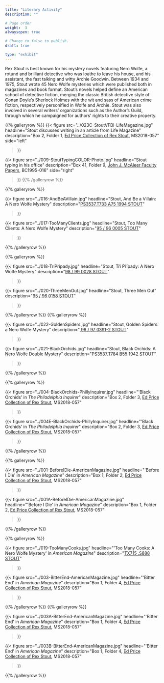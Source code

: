 ```yaml
---
title: "Literary Activity"
description: ""

# Page order
weight:  3
alwaysopen: true

# Change to false to publish.
draft: true

type: "exhibit"
---
```

Rex Stout is best known for his mystery novels featuring Nero Wolfe, a rotund and brilliant detective who was loathe to leave his house, and his assistant, the fast talking and witty Archie Goodwin. Between 1934 and 1975, Stout wrote 45 Nero Wolfe mysteries which were published both in magazines and book format. Stout’s novels helped define an American school of detective fiction, merging the classic British detective style of Conan Doyle’s Sherlock Holmes with the wit and sass of American crime fiction, respectively personified in Wolfe and Archie. Stout was also involved in several writers’ organizations such as the Author’s Guild, through which he campaigned for authors' rights to their creative property.


{{% galleryrow %}}
{{< figure src="../023C-StoutVFBI-LifeMagazine.jpg"
          headline="Stout discusses writing in an article from Life Magazine"
          description="Box 2, Folder 1, [Ed Price Collection of Rex Stout](https://bc-primo.hosted.exlibrisgroup.com/permalink/f/l6ucgu/ALMA-BC21495631010001021), MS2018-057"
          side="left"
>}}


{{< figure src="../009-StoutTypingCOLOR-Photo.jpg"
           headline="Stout typing in his office"
           description="Box 41, Folder 9, [John J. McAleer Faculty Papers](https://bc-primo.hosted.exlibrisgroup.com/permalink/f/l6ucgu/ALMA-BC21349383200001021), BC1995-016"
           side="right"
>}}
{{% /galleryrow %}}

{{% galleryrow %}}

{{< figure src="../016-AndBeAVillain.jpg"
           headline="Stout, And Be a Villain: A Nero Wolfe Mystery"
           description="[PS3537.T733 A75 1994 STOUT](https://bc-primo.hosted.exlibrisgroup.com/permalink/f/l6ucgu/ALMA-BC21329691150001021)"
>}}

{{< figure src="../017-TooManyClients.jpg"
           headline="Stout, Too Many Clients: A Nero Wolfe Mystery"
           description="[95 / 96 0005 STOUT](https://bc-primo.hosted.exlibrisgroup.com/permalink/f/l6ucgu/ALMA-BC21367671230001021)"
>}}

{{% /galleryrow %}}

{{% galleryrow %}}

{{< figure src="../018-TriPripady.jpg"
           headline="Stout, Tři Případy: A Nero Wolfe Mystery"
           description="[98 / 99 0028 STOUT](https://bc-primo.hosted.exlibrisgroup.com/permalink/f/l6ucgu/ALMA-BC21376859830001021)"
>}}

{{< figure src="../020-ThreeMenOut.jpg"
           headline="Stout, Three Men Out"
           description="[95 / 96 0158 STOUT](https://bc-primo.hosted.exlibrisgroup.com/permalink/f/l6ucgu/ALMA-BC21367670180001021)"
>}}

{{% /galleryrow %}}
{{% galleryrow %}}

{{< figure src="../022-GoldenSpiders.jpg"
           headline="Stout, Golden Spiders: a Nero Wolfe Mystery"
           description="[ 96 / 97 0391-2 STOUT](https://bc-primo.hosted.exlibrisgroup.com/permalink/f/l6ucgu/ALMA-BC21376823090001021)"
>}}

{{< figure src="../021-BlackOrchids.jpg"
           headline="Stout, Black Orchids: A Nero Wolfe Double Mystery"
           description="[PS3537.T784 B55 1942 STOUT](https://bc-primo.hosted.exlibrisgroup.com/permalink/f/l6ucgu/ALMA-BC21320805030001021)"
>}}


{{% /galleryrow %}}

{{% galleryrow %}}

{{< figure src="../004-BlackOrchids-PhillyInquirer.jpg"
           headline="'Black Orchids' in _The Philadelphia Inquirer_"
           description="Box 2, Folder 3, [Ed Price Collection of Rex Stout](https://bc-primo.hosted.exlibrisgroup.com/permalink/f/l6ucgu/ALMA-BC21495631010001021), MS2018-057"
>}}

{{< figure src="../004E-BlackOrchids-PhillyInquirer.jpg"
            headline="'Black Orchids' in _The Philadelphia Inquirer_"
            description="Box 2, Folder 3, [Ed Price Collection of Rex Stout](https://bc-primo.hosted.exlibrisgroup.com/permalink/f/l6ucgu/ALMA-BC21495631010001021), MS2018-057"
>}}

{{% /galleryrow %}}

{{% galleryrow %}}

{{< figure src="../001-BeforeIDie-AmericanMagazine.jpg"
           headline="'Before I Die' in _American Magazine_"
           description="Box 1, Folder 2, [Ed Price Collection of Rex Stout](https://bc-primo.hosted.exlibrisgroup.com/permalink/f/l6ucgu/ALMA-BC21495631010001021), MS2018-057"
>}}

{{< figure src="../001A-BeforeIDie-AmericanMagazine.jpg"
            headline="'Before I Die' in _American Magazine_"
            description="Box 1, Folder 2, [Ed Price Collection of Rex Stout](https://bc-primo.hosted.exlibrisgroup.com/permalink/f/l6ucgu/ALMA-BC21495631010001021), MS2018-057"
>}}

{{% /galleryrow %}}

{{% galleryrow %}}

{{< figure src="../019-TooManyCooks.jpg"
           headline="'Too Many Cooks: A Nero Wolfe Mystery' in _American Magazine_"
           description="[TX715 .S888 STOUT](https://bc-primo.hosted.exlibrisgroup.com/permalink/f/l6ucgu/ALMA-BC21491431740001021)"
>}}

{{< figure src="../003-BitterEnd-AmericanMagazine.jpg"
           headline="'Bitter End' in _American Magazine_"
           description="Box 1, Folder 4, [Ed Price Collection of Rex Stout](https://bc-primo.hosted.exlibrisgroup.com/permalink/f/l6ucgu/ALMA-BC21495631010001021), MS2018-057"
>}}

{{% /galleryrow %}}
{{% galleryrow %}}


{{< figure src="../003A-BitterEnd-AmericanMagazine.jpg"
            headline="'Bitter End' in _American Magazine_"
            description="Box 1, Folder 4, [Ed Price Collection of Rex Stout](https://bc-primo.hosted.exlibrisgroup.com/permalink/f/l6ucgu/ALMA-BC21495631010001021), MS2018-057"
>}}

{{< figure src="../003B-BitterEnd-AmericanMagazine.jpg"
          headline="'Bitter End' in _American Magazine_"
          description="Box 1, Folder 4, [Ed Price Collection of Rex Stout](https://bc-primo.hosted.exlibrisgroup.com/permalink/f/l6ucgu/ALMA-BC21495631010001021), MS2018-057"
>}}

{{% /galleryrow %}}
